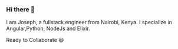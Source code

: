 ### Hi there 👋
I am Joseph, a fullstack engineer from Nairobi, Kenya.
I specialize in Angular,Python, NodeJs and Elixir. 

Ready to Collaborate 😃
<!--
**kirega/Kirega** is a ✨ _special_ ✨ repository because its `README.md` (this file) appears on your GitHub profile.

Here are some ideas to get you started:

- 🔭 I’m currently working on ... Elixir
- 🌱 I’m currently learning ... Elixir
- 👯 I’m looking to collaborate on ... Elixir, Angular
- 🤔 I’m looking for help with ... Elixir
- 💬 Ask me about ... Angular, Python
-->
